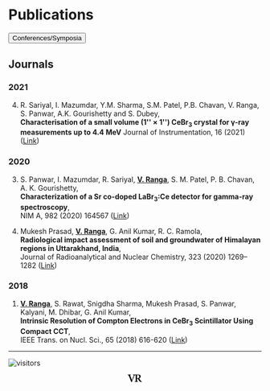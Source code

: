 # Publications
<a href="conf">
<input type=button value="Conferences/Symposia"></a>

## Journals

### 2021
4) R. Sariyal, I. Mazumdar, Y.M. Sharma, S.M. Patel, P.B. Chavan, V. Ranga, S. Panwar, A.K. Gourishetty and S. Dubey,\
 **Characterisation of a small volume (1'' × 1'') CeBr<sub>3</sub> crystal for γ-ray measurements up to 4.4 MeV**
 Journal of Instrumentation, 16 (2021) ([Link](https://doi.org/10.1088/1748-0221/16/01/T01004))

### 2020
3) S. Panwar, I. Mazumdar, R. Sariyal, **<ins>V. Ranga</ins>**, S. M. Patel, P. B. Chavan, A. K. Gourishetty,\
 **Characterization of a Sr co-doped LaBr<sub>3</sub>:Ce detector for gamma-ray spectroscopy**,\
 NIM A, 982 (2020) 164567 ([Link](https://doi.org/10.1016/j.nima.2020.164567))
 
2) Mukesh Prasad, **<ins>V. Ranga</ins>**, G. Anil Kumar, R. C. Ramola,\
 **Radiological impact assessment of soil and groundwater of Himalayan regions in Uttarakhand, India**,\
 Journal of Radioanalytical and Nuclear Chemistry, 323 (2020) 1269–1282 ([Link](https://doi.org/10.1007/s10967-019-06827-9)) 

### 2018
1) **<ins>V. Ranga</ins>**, S. Rawat, Snigdha Sharma, Mukesh Prasad, S. Panwar, Kalyani, M. Dhibar, G. Anil Kumar,\
**Intrinsic Resolution of Compton Electrons in CeBr<sub>3</sub> Scintillator Using Compact CCT**,\
 IEEE Trans. on Nucl. Sci., 65 (2018) 616-620 ([Link](https://doi.org/10.1109/TNS.2017.2779888))

---
![visitors](https://visitor-badge.glitch.me/badge?page_id=rangavirender.site.publ)
<p align="center"><img src="logo_v1.png" width="30"></p>
